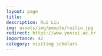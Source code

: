 ```yaml
---
layout: page
title: 
description: Rui Liu
img: assets/img/people/ruiliu.jpg
redirect: https://www.yonsei.ac.kr
importance: 42
category: visiting scholars
---
```


